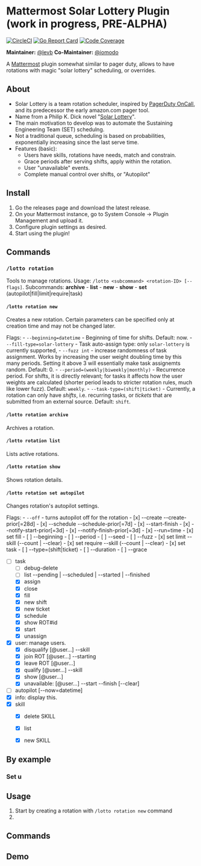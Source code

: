 # Mattermost Solar Lottery Plugin (work in progress, PRE-ALPHA)

[![CircleCI](https://circleci.com/gh/mattermost/mattermost-plugin-solar-lottery.svg?style=shield)](https://circleci.com/gh/mattermost/mattermost-plugin-solar-lottery)
[![Go Report Card](https://goreportcard.com/badge/github.com/mattermost/mattermost-plugin-solar-lottery)](https://goreportcard.com/report/github.com/mattermost/mattermost-plugin-solar-lottery)
[![Code Coverage](https://img.shields.io/codecov/c/github/mattermost/mattermost-plugin-solar-lottery/master.svg)](https://codecov.io/gh/mattermost/mattermost-plugin-solar-lottery)

**Maintainer:** [@levb](https://github.com/levb)
**Co-Maintainer:** [@iomodo](https://github.com/iomodo)

A [Mattermost](https://mattermost.com) plugin somewhat similar to pager duty, allows to have rotations with magic "solar lottery" scheduling, or overrides.

## About

- Solar Lottery is a team rotation scheduler, inspired by [PagerDuty OnCall](https://www.pagerduty.com/platform/on-call-management/), and its predecessor the early amazon.com pager tool.
- Name from a Philip K. Dick novel "[Solar Lottery](https://en.wikipedia.org/wiki/Solar_Lottery)".
- The main motivation to develop was to automate the Sustaining Engineering Team (SET) schedulng.
- Not a traditional queue, scheduling is based on probabilities, exponentially increasing since the last serve time.
- Features (basic):
  - Users have skills, rotations have needs, match and constrain.
  - Grace periods after serving shifts, apply within the rotation.
  - User "unavailable" events.
  - Complete manual control over shifts, or "Autopilot"

## Install

1. Go the releases page and download the latest release.
2. On your Mattermost instance, go to System Console -> Plugin Management and upload it.
3. Configure plugin settings as desired.
4. Start using the plugin!

## Commands
  ### `/lotto rotation`
  Tools to manage rotations. 
  Usage: `/lotto <subcommand> <rotation-ID> [--flags]`.
  Subcommands: **archive** - **list** - **new** - **show** - **set** (autopilot|fill|limit|require|task)
  
  #### `/lotto rotation new`
  Creates a new rotation. Certain parameters can be specified only at creation
  time and may not be changed later.

  Flags:
    - `--beginning=datetime` - Beginning of time for shifts. Default: now.
    - `--fill-type=solar-lottery` - Task auto-assign type: only `solar-lottery` is currently supported,
    - `--fuzz int` - increase randomness of task assignment. Works by increasing the user weight doubling time by this many periods. Setting it above 3 will essentially make task assignemts random. Default: 0.
    - `--period=(weekly|biweekly|monthly)` - Recurrence period. For shifts, it is directly relevant; for tasks it affects how the user weights are calculated (shorter period leads to stricter rotation rules, much like lower fuzz). Default: `weekly`.
    - `--task-type=(shift|ticket)` - Currently, a rotation can only have _shifts_, i.e. recurring tasks, or _tickets_ that are submitted from an external source. Default: `shift`.
  
  #### `/lotto rotation archive`
  Archives a rotation.

  #### `/lotto rotation list`
  Lists active rotations.

  #### `/lotto rotation show`
  Shows rotation details.

  #### `/lotto rotation set autopilot`
  Changes rotation's autopilot settings.

  Flags:
      - `--off` - turns autopilot off for the rotation
      - [x] --create --create-prior[=28d]
      - [x] --schedule --schedule-prior[=7d]
      - [x] --start-finish
      - [x] --notify-start-prior[=3d]
      - [x] --notify-finish-prior[=3d]
      - [x] --run=time
    - [x] set fill
      - [ ] --beginning
      - [ ] --period
      - [ ] --seed
      - [ ] --fuzz
    - [x] set limit --skill <s-l> (--count | --clear)
    - [x] set require --skill <s-l> (--count | --clear)
    - [x] set task
      - [ ] --type=(shift|ticket)
      - [ ] --duration
      - [ ] --grace    
  - [ ] task
    - [ ] debug-delete
    - [ ] list --pending | --scheduled | --started | --finished
    - [x] assign
    - [x] close
    - [x] fill
    - [x] new shift
    - [x] new ticket
    - [x] schedule
    - [x] show ROT#id
    - [x] start
    - [x] unassign
  - [x] user: manage users.
    - [x] disqualify [@user...] --skill 
    - [x] join ROT [@user...] --starting
    - [x] leave ROT [@user...]
    - [x] qualify [@user...] --skill 
    - [x] show [@user...]
    - [x] unavailable: [@user...] --start --finish [--clear] 
  - [ ] autopilot [--now=datetime]
  - [x] info: display this.
  - [x] skill
    - [x] delete SKILL
    - [x] list
    - [x] new SKILL


## By example

### Set u



## Usage

1. Start by creating a rotation with `/lotto rotation new` command
2. 
## Commands 
## Demo

